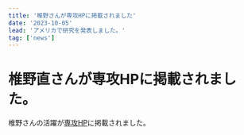 ```yaml
---
title: '椎野さんが専攻HPに掲載されました'
date: '2023-10-05'
lead: 'アメリカで研究を発表しました。'
tag: ['news']
---
```


# 椎野直さんが専攻HPに掲載されました。
椎野さんの活躍が[専攻HP](https://www.most.tohoku.ac.jp/blog/2023/nea_risingstars_shiino/)に掲載されました。
